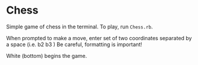 # Chess

Simple game of chess in the terminal.  To play, run `Chess.rb`.

When prompted to make a move, enter set of two coordinates separated by a space (i.e. b2 b3 )
Be careful, formatting is important!

White (bottom) begins the game.